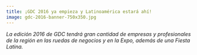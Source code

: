 ```yaml
---
title: ¡GDC 2016 ya empieza y Latinoamérica estará ahí!
image: gdc-2016-banner-750x350.jpg
---
```


*La edición 2016 de GDC tendrá gran cantidad de empresas y profesionales de la región en las ruedas de negocios y en la Expo, además de una Fiesta Latina.*

<!--more-->
